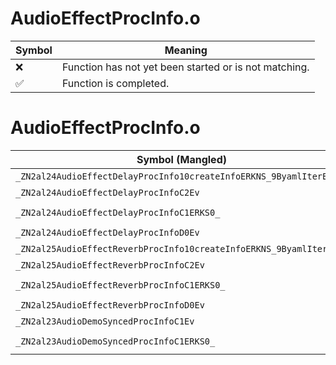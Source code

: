 # AudioEffectProcInfo.o
| Symbol | Meaning 
| ------------- | ------------- 
| :x: | Function has not yet been started or is not matching. 
| :white_check_mark: | Function is completed. 


# AudioEffectProcInfo.o
| Symbol (Mangled) | Symbol (Demangled) | Decompiled? |
| ------------- |  ------------- | ------------- |
| `_ZN2al24AudioEffectDelayProcInfo10createInfoERKNS_9ByamlIterEPKc` | `al::AudioEffectDelayProcInfo::createInfo(al::ByamlIter const&,char const*)` | :white_check_mark: |
| `_ZN2al24AudioEffectDelayProcInfoC2Ev` | `al::AudioEffectDelayProcInfo::AudioEffectDelayProcInfo(void)` | :white_check_mark: |
| `_ZN2al24AudioEffectDelayProcInfoC1ERKS0_` | `al::AudioEffectDelayProcInfo::AudioEffectDelayProcInfo(al::AudioEffectDelayProcInfo const&)` | :white_check_mark: |
| `_ZN2al24AudioEffectDelayProcInfoD0Ev` | `al::AudioEffectDelayProcInfo::~AudioEffectDelayProcInfo()` | :white_check_mark: |
| `_ZN2al25AudioEffectReverbProcInfo10createInfoERKNS_9ByamlIterEPKc` | `al::AudioEffectReverbProcInfo::createInfo(al::ByamlIter const&,char const*)` | :white_check_mark: |
| `_ZN2al25AudioEffectReverbProcInfoC2Ev` | `al::AudioEffectReverbProcInfo::AudioEffectReverbProcInfo(void)` | :white_check_mark: |
| `_ZN2al25AudioEffectReverbProcInfoC1ERKS0_` | `al::AudioEffectReverbProcInfo::AudioEffectReverbProcInfo(al::AudioEffectReverbProcInfo const&)` | :white_check_mark: |
| `_ZN2al25AudioEffectReverbProcInfoD0Ev` | `al::AudioEffectReverbProcInfo::~AudioEffectReverbProcInfo()` | :white_check_mark: |
| `_ZN2al23AudioDemoSyncedProcInfoC1Ev` | `al::AudioDemoSyncedProcInfo::AudioDemoSyncedProcInfo(void)` | :white_check_mark: |
| `_ZN2al23AudioDemoSyncedProcInfoC1ERKS0_` | `al::AudioDemoSyncedProcInfo::AudioDemoSyncedProcInfo(al::AudioDemoSyncedProcInfo const&)` | :white_check_mark: |
